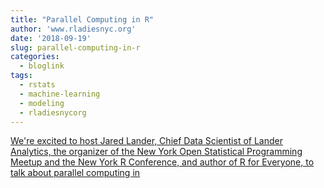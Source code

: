 ```yaml
---
title: "Parallel Computing in R"
author: 'www.rladiesnyc.org'
date: '2018-09-19'
slug: parallel-computing-in-r
categories:
  - bloglink
tags:
  - rstats
  - machine-learning
  - modeling
  - rladiesnycorg
---
```


[We're excited to host Jared Lander, Chief Data Scientist of Lander Analytics, the organizer of the New York Open Statistical Programming Meetup and the New York R Conference, and author of R for Everyone, to talk about parallel computing in<i class="fas fa-external-link-alt"></i>](http://www.rladiesnyc.org/post/parallel-computing-in-r/)

